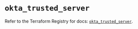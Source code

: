 # `okta_trusted_server`

Refer to the Terraform Registry for docs: [`okta_trusted_server`](https://registry.terraform.io/providers/okta/okta/4.12.0/docs/resources/trusted_server).
